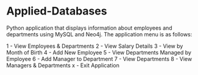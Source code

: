 # Applied-Databases
Python application that displays information about employees and departments using MySQL and Neo4j. The application menu is as follows:

1 - View Employees & Departments
2 - View Salary Details
3 - View by Month of Birth
4 - Add New Employee
5 - View Departments Managed by Employee
6 - Add Manager to Department
7 - View Departments
8 - View Managers & Departments
x - Exit Application
